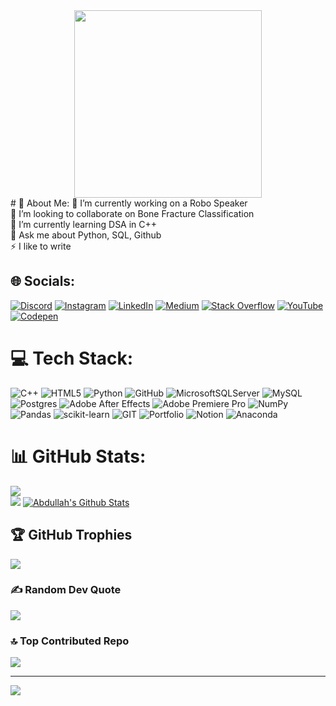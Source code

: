<div id="header" align="center">
  <img src="https://media.giphy.com/media/wLNuW1tCKRiPmDV5Y4/giphy.gif" width="300" />
</div>
# 💫 About Me:
🔭 I’m currently working on a Robo Speaker<br>👯 I’m looking to collaborate on Bone Fracture Classification<br>🌱 I’m currently learning DSA in C++<br>💬 Ask me about Python, SQL, Github<br>⚡ I like to write


## 🌐 Socials:
[![Discord](https://img.shields.io/badge/Discord-%237289DA.svg?logo=discord&logoColor=white)](https://discord.gg/https://discord.gg/NyWUUrjy) [![Instagram](https://img.shields.io/badge/Instagram-%23E4405F.svg?logo=Instagram&logoColor=white)](https://instagram.com/mentor.abdullah) [![LinkedIn](https://img.shields.io/badge/LinkedIn-%230077B5.svg?logo=linkedin&logoColor=white)](https://linkedin.com/in/muhammad-abdullah-266694269) [![Medium](https://img.shields.io/badge/Medium-12100E?logo=medium&logoColor=white)](https://medium.com/@@mabdullah36t) [![Stack Overflow](https://img.shields.io/badge/-Stackoverflow-FE7A16?logo=stack-overflow&logoColor=white)](https://stackoverflow.com/users/21879281) [![YouTube](https://img.shields.io/badge/YouTube-%23FF0000.svg?logo=YouTube&logoColor=white)](https://youtube.com/@@MentorAbdullah) [![Codepen](https://img.shields.io/badge/Codepen-000000?style=for-the-badge&logo=codepen&logoColor=white)](https://codepen.io/Muhammad-Abdullah3) 

# 💻 Tech Stack:
![C++](https://img.shields.io/badge/c++-%2300599C.svg?style=for-the-badge&logo=c%2B%2B&logoColor=white) ![HTML5](https://img.shields.io/badge/html5-%23E34F26.svg?style=for-the-badge&logo=html5&logoColor=white) ![Python](https://img.shields.io/badge/python-3670A0?style=for-the-badge&logo=python&logoColor=ffdd54) ![GitHub](https://img.shields.io/badge/GitHub-%23121011.svg?style=for-the-badge&logo=github&logoColor=white) ![MicrosoftSQLServer](https://img.shields.io/badge/Microsoft%20SQL%20Sever-CC2927?style=for-the-badge&logo=microsoft%20sql%20server&logoColor=white) ![MySQL](https://img.shields.io/badge/mysql-%2300f.svg?style=for-the-badge&logo=mysql&logoColor=white) ![Postgres](https://img.shields.io/badge/postgres-%23316192.svg?style=for-the-badge&logo=postgresql&logoColor=white) ![Adobe After Effects](https://img.shields.io/badge/Adobe%20After%20Effects-9999FF.svg?style=for-the-badge&logo=Adobe%20After%20Effects&logoColor=white) ![Adobe Premiere Pro](https://img.shields.io/badge/Adobe%20Premiere%20Pro-9999FF.svg?style=for-the-badge&logo=Adobe%20Premiere%20Pro&logoColor=white) ![NumPy](https://img.shields.io/badge/numpy-%23013243.svg?style=for-the-badge&logo=numpy&logoColor=white) ![Pandas](https://img.shields.io/badge/pandas-%23150458.svg?style=for-the-badge&logo=pandas&logoColor=white) ![scikit-learn](https://img.shields.io/badge/scikit--learn-%23F7931E.svg?style=for-the-badge&logo=scikit-learn&logoColor=white) ![GIT](https://img.shields.io/badge/Git-fc6d26?style=for-the-badge&logo=git&logoColor=white) ![Portfolio](https://img.shields.io/badge/Portfolio-%23000000.svg?style=for-the-badge&logo=firefox&logoColor=#FF7139) ![Notion](https://img.shields.io/badge/Notion-%23000000.svg?style=for-the-badge&logo=notion&logoColor=white) ![Anaconda](https://img.shields.io/badge/Anaconda-%2344A833.svg?style=for-the-badge&logo=anaconda&logoColor=white)
# 📊 GitHub Stats:

![](https://github-readme-streak-stats.herokuapp.com/?user=Muhammad-Abdullah3&theme=dark&hide_border=false)<br/>
![](https://github-readme-stats.vercel.app/api/top-langs/?username=Muhammad-Abdullah3&theme=dark&hide_border=false&include_all_commits=true&count_private=true&layout=compact)
[![Abdullah's Github Stats](https://github-readme-stats.vercel.app/api?username=Muhammad-Abdullah3)](https://github.com/anuraghazra/github-readme-stats)


## 🏆 GitHub Trophies
![](https://github-profile-trophy.vercel.app/?username=Muhammad-Abdullah3&theme=radical&no-frame=false&no-bg=false&margin-w=4)

### ✍️ Random Dev Quote
![](https://quotes-github-readme.vercel.app/api?type=horizontal&theme=radical)

### 🔝 Top Contributed Repo
![](https://github-contributor-stats.vercel.app/api?username=Muhammad-Abdullah3&limit=5&theme=dark&combine_all_yearly_contributions=true)

---
[![](https://visitcount.itsvg.in/api?id=Muhammad-Abdullah3&icon=1&color=12)](https://visitcount.itsvg.in)

<!-- Proudly created with GPRM ( https://gprm.itsvg.in ) -->
